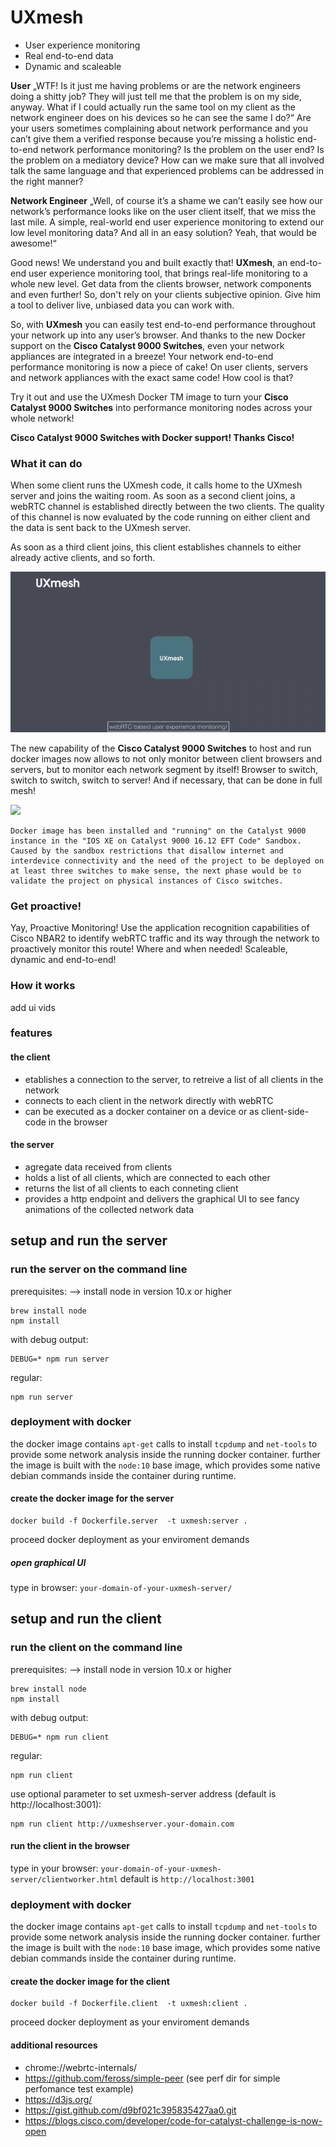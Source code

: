 # UXmesh
* User experience monitoring
* Real end-to-end data
* Dynamic and scaleable


**User**
„WTF! Is it just me having problems or are the network engineers doing a shitty job? They will just tell me that the problem is on my side, anyway. What if I could actually run the same tool on my client as the network engineer does on his devices so he can see the same I do?“
Are your users sometimes complaining about network performance and you can’t give them a verified response because you’re missing a holistic end-to-end network performance monitoring?
Is the problem on the user end? Is the problem on a mediatory device? How can we make sure that all involved talk the same language and that experienced problems can be addressed in the right manner?

**Network Engineer**
„Well, of course it’s a shame we can’t easily see how our network’s performance looks like on the user client itself, that we miss the last mile. A simple, real-world end user experience monitoring to extend our low level monitoring data? And all in an easy solution? Yeah, that would be awesome!“

Good news! We understand you and built exactly that!
**UXmesh**, an end-to-end user experience monitoring tool, that brings real-life monitoring to a whole new level.
Get data from the clients browser, network components and even further!
So, don't rely on your clients subjective opinion. Give him a tool to deliver live, unbiased data you can work with.

So, with **UXmesh** you can easily test end-to-end performance throughout your network up into any user’s browser. And thanks to the new Docker support on the **Cisco Catalyst 9000 Switches**, even your network appliances are integrated in a breeze! Your network end-to-end performance monitoring is now a piece of cake!
On user clients, servers and network appliances with the exact same code! How cool is that?

Try it out and use the UXmesh Docker TM image to turn your **Cisco Catalyst 9000 Switches** into performance monitoring nodes across your whole network!

**Cisco Catalyst 9000 Switches with Docker support! Thanks Cisco!**

### What it can do

When some client runs the UXmesh code, it calls home to the UXmesh server and joins the waiting room. As soon as a second client joins, a webRTC channel is established directly between the two clients. The quality of this channel is now evaluated by the code running on either client and the data is sent back to the UXmesh server.

As soon as a third client joins, this client establishes channels to either already active clients, and so forth.

![](cisco_code4catalyst_gif1.gif)

The new capability of the **Cisco Catalyst 9000 Switches** to host and run docker images now allows to not only monitor between client browsers and servers, but to monitor each network segment by itself! Browser to switch, switch to switch, switch to server!
And if necessary, that can be done in full mesh!

![](cisco_code4catalyst_gif2.gif)
```
Docker image has been installed and "running" on the Catalyst 9000 instance in the "IOS XE on Catalyst 9000 16.12 EFT Code" Sandbox.
Caused by the sandbox restrictions that disallow internet and interdevice connectivity and the need of the project to be deployed on at least three switches to make sense, the next phase would be to validate the project on physical instances of Cisco switches. 
```
### Get proactive!

Yay, Proactive Monitoring! Use the application recognition capabilities of Cisco NBAR2 to identify webRTC traffic and its way through the network to proactively monitor this route! Where and when needed! Scaleable, dynamic and end-to-end!

### How it works
add ui vids

### features
#### the client
+ etablishes a connection to the server, to retreive a list of all clients in the network
+ connects to each client in the network directly with webRTC
+ can be executed as a docker container on a device or as client-side-code in the browser
#### the server
+ agregate data received from clients
+ holds a list of all clients, which are connected to each other
+ returns the list of all clients to each conneting client
+ provides a http endpoint and delivers the graphical UI to see fancy animations of the collected network data

## setup and run the server
### run the server on the command line
prerequisites:
--> install node in version 10.x or higher
```
brew install node
npm install
```
with debug output:
```
DEBUG=* npm run server
```
regular:
```
npm run server
```
### deployment with docker

the docker image contains `apt-get` calls to install `tcpdump` and `net-tools` to provide some network analysis inside the running docker container.
further the image is built with the `node:10` base image, which provides some native debian commands inside the container during runtime.

#### create the docker image for the server
```
docker build -f Dockerfile.server  -t uxmesh:server .
```
proceed docker deployment as your enviroment demands

##### open graphical UI

type in browser: `your-domain-of-your-uxmesh-server/`


## setup and run the client
### run the client on the command line
prerequisites:
--> install node in version 10.x or higher
```
brew install node
npm install
```
with debug output:
```
DEBUG=* npm run client
```
regular:
```
npm run client
```
use optional parameter to set uxmesh-server address (default is http://localhost:3001):
```
npm run client http://uxmeshserver.your-domain.com
```

#### run the client in the browser

type in your browser: `your-domain-of-your-uxmesh-server/clientworker.html`
default is `http://localhost:3001` 

### deployment with docker

the docker image contains `apt-get` calls to install `tcpdump` and `net-tools` to provide some network analysis inside the running docker container.
further the image is built with the `node:10` base image, which provides some native debian commands inside the container during runtime.

#### create the docker image for the client
```
docker build -f Dockerfile.client  -t uxmesh:client .
```
proceed docker deployment as your enviroment demands

#### additional resources

  * chrome://webrtc-internals/
  * https://github.com/feross/simple-peer (see perf dir for simple perfomance test example)
  * https://d3js.org/
  * https://gist.github.com/d9bf021c395835427aa0.git
  * https://blogs.cisco.com/developer/code-for-catalyst-challenge-is-now-open
